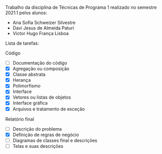 Trabalho da disciplina de Técnicas de Programa 1 realizado no semestre 2021.1 pelos alunos:
- Ana Sofia Schweizer Silvestre
- Davi Jesus de Almeida Paturi
- Victor Hugo França Lisboa

Lista de tarefas:

Código
- [ ] Documentação do código
- [x] Agregação ou composição
- [x] Classe abstrata
- [x] Herança
- [x] Polimorfismo
- [x] Interface
- [x] Vetores ou listas de objetos
- [x] Interface gráfica
- [x] Arquivos e tratamento de exceção

Relatório final
- [ ] Descrição do problema
- [x] Definição de regras de negócio
- [ ] Diagramas de classes final e descrições
- [ ] Telas e suas descrições
